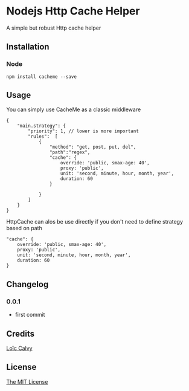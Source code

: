 # Nodejs Http Cache Helper
A simple but robust Http cache helper


## Installation

### Node

```
npm install cacheme --save
```

## Usage
You can simply use CacheMe as a classic middleware

```
{
    "main.strategy": {
        "priority": 1, // lower is more important
        "rules":  [
            {
                "method": "get, post, put, del",
                "path":"regex",
                "cache": {
                    override: 'public, smax-age: 40',
                    proxy: 'public',
                    unit: 'second, minute, hour, month, year',
                    duration: 60
                }

            }
        ]
    }
}
```

HttpCache can alos be use directly if you don't need to define strategy based on path

```
"cache": {
	override: 'public, smax-age: 40',
	proxy: 'public',
	unit: 'second, minute, hour, month, year',
	duration: 60
}
```


## Changelog

### 0.0.1 
- first commit


## Credits

[Loïc Calvy](http://github.com/lcalvy)

## License

[The MIT License](http://opensource.org/licenses/MIT)

